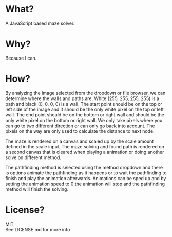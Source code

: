 # What?

A JavaScript based maze solver.

# Why?

Because I can.

# How?

By analyzing the image selected from the dropdown or file browser, we can determine where the walls and paths are.
White (255, 255, 255, 255) is a path and black (0, 0, 0, 0) is a wall. The start point should be on the top or left side of the image and
it should be the only white pixel on the top or left wall. The end point should be on the bottom or right wall and should 
be the only white pixel on the bottom or right wall.
We only take pixels where you can go to two different direction or can only go back into account. The pixels on the way
are only used to calculate the distance to next node.

The maze is rendered on a canvas and scaled up by the scale amount defined in the scale input. The maze solving and
found path is rendered on a second canvas that is cleared when playing a animation or doing another solve on different method.

The pathfinding method is selected using the method dropdown and there is options animate the pathfinding as it happens
or to wait the pathfinding to finish and play the animation afterwards. Animations can be sped up and by setting the animation speed to 0 the
animation will stop and the pathfinding method will finish the solving.



# License?

MIT  
See LICENSE.md for more info